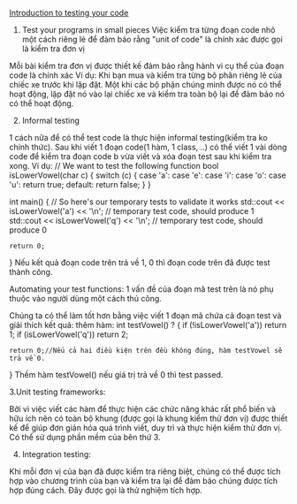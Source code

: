 [Introduction to testing your code](https://www.learncpp.com/cpp-tutorial/introduction-to-testing-your-code/)

1. Test your programs in small pieces
Việc kiểm tra từng đoạn code nhỏ một cách riêng lẻ để đảm bảo rằng "unit of code" là chính xác được gọi là kiểm tra đơn vị

Mỗi bài kiểm tra đơn vị được thiết kế đảm bảo rằng hành vi cụ thể của đoạn code là chính xác 
Ví dụ:
Khi bạn mua và kiểm tra từng bộ phân riêng lẻ của chiếc xe trước khi lặp đặt. Một khi các bộ phận chúng minh được nó có thể hoạt động, lặp đặt nó vào lại chiếc xe và kiểm tra toàn bộ lại để đảm bảo nó có thể hoạt động.

2. Informal testing

1 cách nữa để có thể test code là thực hiện informal testing(kiểm tra ko chính thức). Sau khi viết 1 đoạn code(1 hàm, 1 class, ..) có thể viết 1 vài dòng code để kiểm tra đoạn code b vừa viết và xóa đoạn test sau khi kiểm tra xong.
Ví dụ:
// We want to test the following function
bool isLowerVowel(char c)
{
    switch (c)
    {
    case 'a':
    case 'e':
    case 'i':
    case 'o':
    case 'u':
        return true;
    default:
        return false;
    }
}

int main()
{
    // So here's our temporary tests to validate it works
    std::cout << isLowerVowel('a') << '\n'; // temporary test code, should produce 1
    std::cout << isLowerVowel('q') << '\n'; // temporary test code, should produce 0

    return 0;
}
Nếu kết quả đoạn code trên trả về 1, 0 thì đoạn code trên đã được test thành công.

Automating your test functions:
1 vấn đề của đoạn mã test trên là nó phụ thuộc vào người dùng một cách thủ công.

Chúng ta có thể làm tốt hơn bằng việc viết 1 đoạn mã chứa cả đoạn test và giải thích kết quả: 
thêm hàm:
int testVowel() ?
{
    if (!isLowerVowel('a')) return 1;
    if (isLowerVowel('q')) return 2;

    return 0;//Nếu cả hai điều kiện trên đều không đúng, hàm testVowel sẽ trả về 0.
}
Thềm hàm testVowel() nếu giá trị trả về 0 thì test passed.

3.Unit testing frameworks:

Bởi vì việc viết các hàm để thực hiện các chức năng khác rất phổ biến và hữu ích nên có toàn bộ khung (được gọi là khung kiểm thử đơn vị) được thiết kế để giúp đơn giản hóa quá trình viết, duy trì và thực hiện kiểm thử đơn vị. Có thể sử dụng phần mềm của bên thứ 3.

4. Integration testing:

Khi mỗi đơn vị của bạn đã được kiểm tra riêng biệt, chúng có thể được tích hợp vào chương trình của bạn và kiểm tra lại để đảm bảo chúng được tích hợp đúng cách. Đây được gọi là thử nghiệm tích hợp.